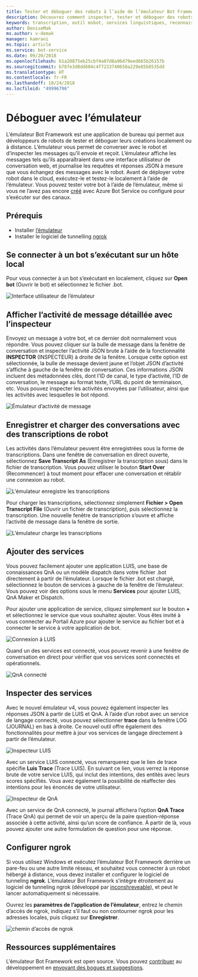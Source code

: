 ```yaml
---
title: Tester et déboguer des robots à l’aide de l’émulateur Bot Framework | Microsoft Docs
description: Découvrez comment inspecter, tester et déboguer des robots à l’aide de l’application de bureau Émulateur Bot Framework.
keywords: transcription, outil msbot, services linguistiques, reconnaissance vocale
author: DeniseMak
ms.author: v-demak
manager: kamrani
ms.topic: article
ms.service: bot-service
ms.date: 09/20/2018
ms.openlocfilehash: b1a20875eb25cbf4a07d8a96d79eed665b26157b
ms.sourcegitcommit: b78fe3d8dd604c4f7233740658a229e85b8535dd
ms.translationtype: HT
ms.contentlocale: fr-FR
ms.lasthandoff: 10/24/2018
ms.locfileid: "49996796"
---
```

# <a name="debug-with-the-emulator"></a>Déboguer avec l’émulateur

L’émulateur Bot Framework est une application de bureau qui permet aux développeurs de robots de tester et déboguer leurs créations localement ou à distance. L’émulateur vous permet de converser avec le robot et d’inspecter les messages qu’il envoie et reçoit. L’émulateur affiche les messages tels qu’ils apparaîtraient dans une interface utilisateur de conversation web, et journalise les requêtes et réponses JSON à mesure que vous échangez des messages avec le robot. Avant de déployer votre robot dans le cloud, exécutez-le et testez-le localement à l’aide de l’émulateur. Vous pouvez tester votre bot à l’aide de l’émulateur, même si vous ne l’avez pas encore [créé](./bot-service-quickstart.md) avec Azure Bot Service ou configuré pour s’exécuter sur des canaux.

## <a name="prerequisites"></a>Prérequis
- Installer [l’émulateur](https://github.com/Microsoft/BotFramework-Emulator/releases)
- Installer le logiciel de tunnelling [ngrok][ngrokDownload]

## <a name="connect-to-a-bot-running-on-localhost"></a>Se connecter à un bot s’exécutant sur un hôte local

Pour vous connecter à un bot s’exécutant en localement, cliquez sur **Open bot** (Ouvrir le bot) et sélectionnez le fichier .bot. 

![Interface utilisateur de l’émulateur](media/emulator-v4/emulator-welcome.png)

## <a name="view-detailed-message-activity-with-the-inspector"></a>Afficher l’activité de message détaillée avec l’inspecteur

Envoyez un message à votre bot, et ce dernier doit normalement vous répondre. Vous pouvez cliquer sur la bulle de message dans la fenêtre de conversation et inspecter l’activité JSON brute à l’aide de la fonctionnalité **INSPECTOR** (INSPECTEUR) à droite de la fenêtre. Lorsque cette option est sélectionnée, la bulle de message devient jaune et l’objet JSON d’activité s’affiche à gauche de la fenêtre de conversation. Ces informations JSON incluent des métadonnées clés, dont l’ID de canal, le type d’activité, l’ID de conversation, le message au format texte, l’URL du point de terminaison, etc. Vous pouvez inspecter les activités envoyées par l’utilisateur, ainsi que les activités avec lesquelles le bot répond. 

![Émulateur d’activité de message](media/emulator-v4/emulator-view-message-activity-02.png)

## <a name="save-and-load-conversations-with-bot-transcripts"></a>Enregistrer et charger des conversations avec des transcriptions de robot

Les activités dans l’émulateur peuvent être enregistrées sous la forme de transcriptions. Dans une fenêtre de conversation en direct ouverte, sélectionnez **Save Transcript As** (Enregistrer la transcription sous) dans le fichier de transcription. Vous pouvez utiliser le bouton **Start Over** (Recommencer) à tout moment pour effacer une conversation et rétablir une connexion au robot.  

![L’émulateur enregistre les transcriptions](media/emulator-v4/emulator-live-chat.png)

Pour charger les transcriptions, sélectionnez simplement **Fichier > Open Transcript File** (Ouvrir un fichier de transcription), puis sélectionnez la transcription. Une nouvelle fenêtre de transcription s’ouvre et affiche l’activité de message dans la fenêtre de sortie. 

![L’émulateur charge les transcriptions](media/emulator-v4/emulator-load-transcript.png)

## <a name="add-services"></a>Ajouter des services 

Vous pouvez facilement ajouter une application LUIS, une base de connaissances QnA ou un modèle dispatch dans votre fichier .bot directement à partir de l’émulateur. Lorsque le fichier .bot est chargé, sélectionnez le bouton de services à gauche de la fenêtre de l’émulateur. Vous pouvez voir des options sous le menu **Services** pour ajouter LUIS, QnA Maker et Dispatch. 

Pour ajouter une application de service, cliquez simplement sur le bouton **+** et sélectionnez le service que vous souhaitez ajouter. Vous êtes invité à vous connecter au Portail Azure pour ajouter le service au fichier bot et à connecter le service à votre application de bot. 

![Connexion à LUIS](media/emulator-v4/emulator-connect-luis-btn.png)

Quand un des services est connecté, vous pouvez revenir à une fenêtre de conversation en direct pour vérifier que vos services sont connectés et opérationnels. 

![QnA connecté](media/emulator-v4/emulator-view-message-activity.png)

## <a name="inspect-services"></a>Inspecter des services

Avec le nouvel émulateur v4, vous pouvez également inspecter les réponses JSON à partir de LUIS et QnA. À l’aide d’un robot avec un service de langage connecté, vous pouvez sélectionner **trace** dans la fenêtre LOG (JOURNAL) en bas à droite. Ce nouvel outil offre également des fonctionnalités pour mettre à jour vos services de langage directement à partir de l’émulateur. 

![Inspecteur LUIS](media/emulator-v4/emulator-luis-inspector.png)

Avec un service LUIS connecté, vous remarquerez que le lien de trace spécifie **Luis Trace** (Trace LUIS). En suivant ce lien, vous verrez la réponse brute de votre service LUIS, qui inclut des intentions, des entités avec leurs scores spécifiés. Vous avez également la possibilité de réaffecter des intentions pour les énoncés de votre utilisateur. 

![Inspecteur de QnA](media/emulator-v4/emulator-qna-inspector.png)

Avec un service de QnA connecté, le journal affichera l’option **QnA Trace** (Trace QnA) qui permet de voir un aperçu de la paire question-réponse associée à cette activité, ainsi qu’un score de confiance. À partir de là, vous pouvez ajouter une autre formulation de question pour une réponse.

## <a name="configure-ngrok"></a>Configurer ngrok

Si vous utilisez Windows et exécutez l’émulateur Bot Framework derrière un pare-feu ou une autre limite réseau, et souhaitez vous connecter à un robot hébergé à distance, vous devez installer et configurer le logiciel de tunneling **ngrok**. L’émulateur Bot Framework s’intègre étroitement au logiciel de tunneling ngrok (développé par [inconshreveable][inconshreveable]), et peut le lancer automatiquement si nécessaire.

Ouvrez les **paramètres de l’application de l’émulateur**, entrez le chemin d’accès de ngrok, indiquez s’il faut ou non contourner ngrok pour les adresses locales, puis cliquez sur **Enregistrer**.

![chemin d’accès de ngrok](media/emulator-v4/emulator-ngrok-path.png)

## <a name="additional-resources"></a>Ressources supplémentaires

L’émulateur Bot Framework est open source. Vous pouvez [contribuer][EmulatorGithubContribute] au développement en [envoyant des bogues et suggestions][EmulatorGithubBugs].



[EmulatorGithubContribute]: https://github.com/Microsoft/BotFramework-Emulator/wiki/How-to-Contribute
[EmulatorGithubBugs]: https://github.com/Microsoft/BotFramework-Emulator/wiki/Submitting-Bugs-%26-Suggestions

[ngrokDownload]: https://ngrok.com/
[inconshreveable]: https://inconshreveable.com/
